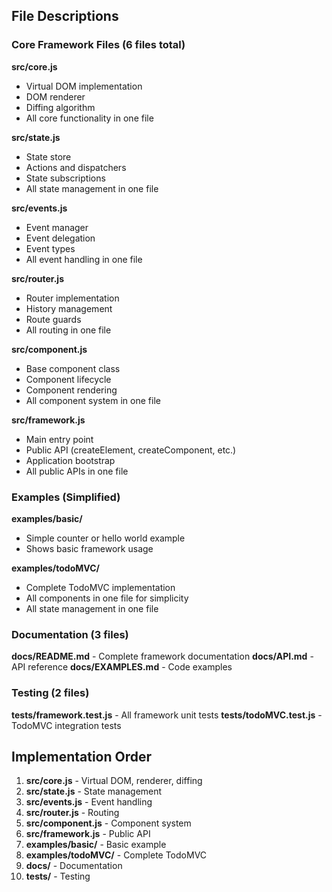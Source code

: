 
## File Descriptions

### Core Framework Files (6 files total)

**src/core.js**
- Virtual DOM implementation
- DOM renderer
- Diffing algorithm
- All core functionality in one file

**src/state.js**
- State store
- Actions and dispatchers
- State subscriptions
- All state management in one file

**src/events.js**
- Event manager
- Event delegation
- Event types
- All event handling in one file

**src/router.js**
- Router implementation
- History management
- Route guards
- All routing in one file

**src/component.js**
- Base component class
- Component lifecycle
- Component rendering
- All component system in one file

**src/framework.js**
- Main entry point
- Public API (createElement, createComponent, etc.)
- Application bootstrap
- All public APIs in one file

### Examples (Simplified)

**examples/basic/**
- Simple counter or hello world example
- Shows basic framework usage

**examples/todoMVC/**
- Complete TodoMVC implementation
- All components in one file for simplicity
- All state management in one file

### Documentation (3 files)

**docs/README.md** - Complete framework documentation
**docs/API.md** - API reference
**docs/EXAMPLES.md** - Code examples

### Testing (2 files)

**tests/framework.test.js** - All framework unit tests
**tests/todoMVC.test.js** - TodoMVC integration tests



## Implementation Order

1. **src/core.js** - Virtual DOM, renderer, diffing
2. **src/state.js** - State management
3. **src/events.js** - Event handling
4. **src/router.js** - Routing
5. **src/component.js** - Component system
6. **src/framework.js** - Public API
7. **examples/basic/** - Basic example
8. **examples/todoMVC/** - Complete TodoMVC
9. **docs/** - Documentation
10. **tests/** - Testing